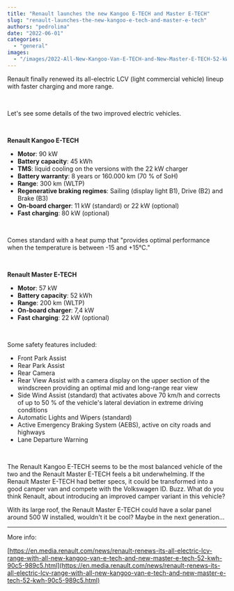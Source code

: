 ```yaml
---
title: "Renault launches the new Kangoo E-TECH and Master E-TECH"
slug: "renault-launches-the-new-kangoo-e-tech-and-master-e-tech"
authors: "pedrolima"
date: "2022-06-01"
categories: 
  - "general"
images: 
  - "/images/2022-All-New-Kangoo-Van-E-TECH-and-New-Master-E-TECH-52-kWh.avif"
---
```


Renault finally renewed its all-electric LCV (light commercial vehicle) lineup with faster charging and more range.

 

Let's see some details of the two improved electric vehicles.

 

**Renault Kangoo E-TECH**

- **Motor**: 90 kW
- **Battery capacity**: 45 kWh
- **TMS**: liquid cooling on the versions with the 22 kW charger
- **Battery warranty**: 8 years or 160.000 km (70 % of SoH)
- **Range**: 300 km (WLTP)
- **Regenerative braking regimes**: Sailing (display light B1), Drive (B2) and Brake (B3)
- **On-board charger**: 11 kW (standard) or 22 kW (optional)
- **Fast charging**: 80 kW (optional)

 

Comes standard with a heat pump that "provides optimal performance when the temperature is between -15 and +15°C."

 

**Renault Master E-TECH**

- **Motor**: 57 kW
- **Battery capacity**: 52 kWh
- **Range**: 200 km (WLTP)
- **On-board charger**: 7,4 kW
- **Fast charging**: 22 kW (optional)

 

Some safety features included:

- Front Park Assist
- Rear Park Assist
- Rear Camera
- Rear View Assist with a camera display on the upper section of the windscreen providing an optimal mid and long-range rear view
- Side Wind Assist (standard) that activates above 70 km/h and corrects of up to 50 % of the vehicle's lateral deviation in extreme driving conditions
- Automatic Lights and Wipers (standard)
- Active Emergency Braking System (AEBS), active on city roads and highways
- Lane Departure Warning

 

The Renault Kangoo E-TECH seems to be the most balanced vehicle of the two and the Renault Master E-TECH feels a bit underwhelming. If the Renault Master E-TECH had better specs, it could be transformed into a good camper van and compete with the Volkswagen ID. Buzz. What do you think Renault, about introducing an improved camper variant in this vehicle?

With its large roof, the Renault Master E-TECH could have a solar panel around 500 W installed, wouldn't it be cool? Maybe in the next generation...

---

More info:

[https://en.media.renault.com/news/renault-renews-its-all-electric-lcv-range-with-all-new-kangoo-van-e-tech-and-new-master-e-tech-52-kwh-90c5-989c5.html](https://en.media.renault.com/news/renault-renews-its-all-electric-lcv-range-with-all-new-kangoo-van-e-tech-and-new-master-e-tech-52-kwh-90c5-989c5.html)
